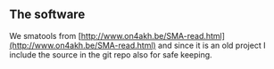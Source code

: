 The software
------------

We smatools from [http://www.on4akh.be/SMA-read.html](http://www.on4akh.be/SMA-read.html)
and since it is an old project I include the source in
the git repo also for safe keeping.

